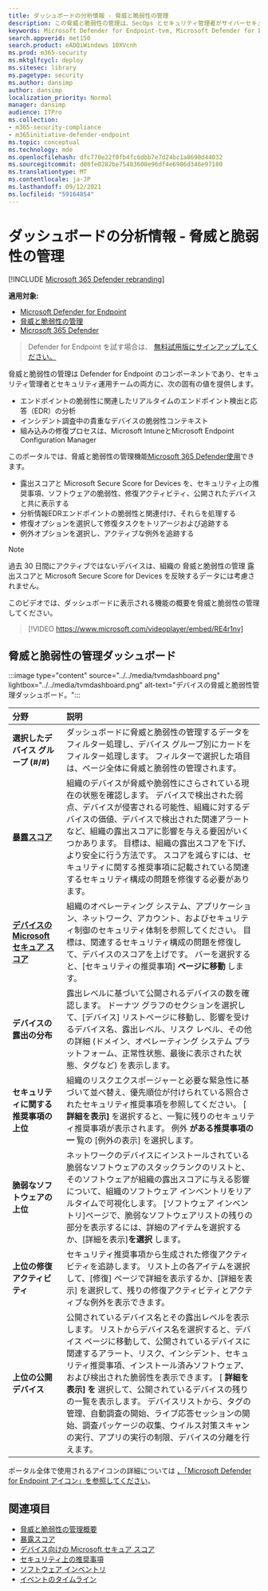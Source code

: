```yaml
---
title: ダッシュボードの分析情報 - 脅威と脆弱性の管理
description: この脅威と脆弱性の管理は、SecOps とセキュリティ管理者がサイバーセキュリティの脅威に対処し、組織のセキュリティの回復力を構築するのに役立ちます。
keywords: Microsoft Defender for Endpoint-tvm, Microsoft Defender for Endpoint-tvm ダッシュボード, Threat & 脆弱性の管理, 脅威と脆弱性の管理, リスクベースの脅威 & 脆弱性の管理, セキュリティ構成, Microsoft Secure Score for Devices, exposure score
search.appverid: met150
search.product: eADQiWindows 10XVcnh
ms.prod: m365-security
ms.mktglfcycl: deploy
ms.sitesec: library
ms.pagetype: security
ms.author: dansimp
author: dansimp
localization_priority: Normal
manager: dansimp
audience: ITPro
ms.collection:
- m365-security-compliance
- m365initiative-defender-endpoint
ms.topic: conceptual
ms.technology: mde
ms.openlocfilehash: dfc770e22f0fb4fc6dbb7e7d24bc1a8690d44032
ms.sourcegitcommit: d08fe0282be75483608e96df4e6986d346e97180
ms.translationtype: MT
ms.contentlocale: ja-JP
ms.lasthandoff: 09/12/2021
ms.locfileid: "59164854"
---
```

# <a name="dashboard-insights---threat-and-vulnerability-management"></a>ダッシュボードの分析情報 - 脅威と脆弱性の管理

[!INCLUDE [Microsoft 365 Defender rebranding](../../includes/microsoft-defender.md)]

**適用対象:**

- [Microsoft Defender for Endpoint](https://go.microsoft.com/fwlink/?linkid=2154037)
- [脅威と脆弱性の管理](next-gen-threat-and-vuln-mgt.md)
- [Microsoft 365 Defender](https://go.microsoft.com/fwlink/?linkid=2118804)

> Defender for Endpoint を試す場合は、 [無料試用版にサインアップしてください。](https://signup.microsoft.com/create-account/signup?products=7f379fee-c4f9-4278-b0a1-e4c8c2fcdf7e&ru=https://aka.ms/MDEp2OpenTrial?ocid=docs-wdatp-portaloverview-abovefoldlink)

脅威と脆弱性の管理は Defender for Endpoint のコンポーネントであり、セキュリティ管理者とセキュリティ運用チームの両方に、次の固有の値を提供します。

- エンドポイントの脆弱性に関連したリアルタイムのエンドポイント検出と応答（EDR）の分析
- インシデント調査中の貴重なデバイスの脆弱性コンテキスト
- 組み込みの修復プロセスは、Microsoft IntuneとMicrosoft Endpoint Configuration Manager  
  
このポータルでは、脅威と脆弱性の管理機能[Microsoft 365 Defender使用](https://security.microsoft.com/)できます。

- 露出スコアと Microsoft Secure Score for Devices を、セキュリティ上の推奨事項、ソフトウェアの脆弱性、修復アクティビティ、公開されたデバイスと共に表示する
- 分析情報EDRエンドポイントの脆弱性と関連付け、それらを処理する
- 修復オプションを選択して修復タスクをトリアージおよび追跡する
- 例外オプションを選択し、アクティブな例外を追跡する

> [!NOTE]
> 過去 30 日間にアクティブではないデバイスは、組織の 脅威と脆弱性の管理 露出スコアと Microsoft Secure Score for Devices を反映するデータには考慮されません。

このビデオでは、ダッシュボードに表示される機能の概要を脅威と脆弱性の管理してください。

> [!VIDEO https://www.microsoft.com/videoplayer/embed/RE4r1nv]

## <a name="threat-and-vulnerability-management-dashboard"></a>脅威と脆弱性の管理ダッシュボード

:::image type="content" source="../../media/tvmdashboard.png" lightbox="../../media/tvmdashboard.png" alt-text="デバイスの脅威と脆弱性管理ダッシュボード。":::

分野|説明
:---|:---
**選択したデバイス グループ (#/#)**|ダッシュボードに脅威と脆弱性の管理するデータをフィルター処理し、デバイス グループ別にカードをフィルター処理します。 フィルターで選択した項目は、ページ全体に脅威と脆弱性の管理されます。
[**暴露スコア**](tvm-exposure-score.md)|組織のデバイスが脅威や脆弱性にさらされている現在の状態を確認します。 デバイスで検出された弱点、デバイスが侵害される可能性、組織に対するデバイスの価値、デバイスで検出された関連アラートなど、組織の露出スコアに影響を与える要因がいくつかあります。 目標は、組織の露出スコアを下げ、より安全に行う方法です。 スコアを減らすには、セキュリティに関する推奨事項に記載されている関連するセキュリティ構成の問題を修復する必要があります。
[**デバイスの Microsoft セキュア スコア**](tvm-microsoft-secure-score-devices.md)|組織のオペレーティング システム、アプリケーション、ネットワーク、アカウント、およびセキュリティ制御のセキュリティ体制を参照してください。 目標は、関連するセキュリティ構成の問題を修復して、デバイスのスコアを上げです。 バーを選択すると、[セキュリティの推奨事項] **ページに移動** します。
**デバイスの露出の分布**|露出レベルに基づいて公開されるデバイスの数を確認します。 ドーナツ グラフのセクションを選択して、[デバイス] リストページに移動し、影響を受けるデバイス名、露出レベル、リスク レベル、その他の詳細 (ドメイン、オペレーティング システム プラットフォーム、正常性状態、最後に表示された状態、タグなど) を表示します。
**セキュリティに関する推奨事項の上位**|組織のリスクエクスポージャーと必要な緊急性に基づいて並べ替え、優先順位が付けられている照合されたセキュリティ推奨事項を参照してください。 [ **詳細を表示]** を選択すると、一覧に残りのセキュリティ推奨事項が表示されます。 例外 **がある推奨事項の一** 覧の [例外の表示] を選択します。
**脆弱なソフトウェアの上位**|ネットワークのデバイスにインストールされている脆弱なソフトウェアのスタックランクのリストと、そのソフトウェアが組織の露出スコアに与える影響について、組織のソフトウェア インベントリをリアルタイムで可視化します。 [ソフトウェア インベントリ]ページで、脆弱なソフトウェアリストの残りの部分を表示するには、詳細のアイテムを選択するか、[詳細を表示]**を選択** します。
**上位の修復アクティビティ**|セキュリティ推奨事項から生成された修復アクティビティを追跡します。 リスト上の各アイテムを選択して、[修復] ページで詳細を表示するか、[詳細を表示] を選択して、残りの修復アクティビティとアクティブな例外を表示できます。
**上位の公開デバイス**|公開されているデバイス名とその露出レベルを表示します。 リストからデバイス名を選択すると、デバイス ページに移動して、公開されているデバイスに関連するアラート、リスク、インシデント、セキュリティ推奨事項、インストール済みソフトウェア、および検出された脆弱性を表示できます。 [ **詳細を表示] を** 選択して、公開されているデバイスの残りの一覧を表示します。 デバイスリストから、タグの管理、自動調査の開始、ライブ応答セッションの開始、調査パッケージの収集、ウイルス対策スキャンの実行、アプリの実行の制限、デバイスの分離を行えます。

ポータル全体で使用されるアイコンの詳細については [、「Microsoft Defender for Endpoint アイコン」を参照してください](portal-overview.md#microsoft-defender-for-endpoint-icons)。

## <a name="related-topics"></a>関連項目

- [脅威と脆弱性の管理概要](next-gen-threat-and-vuln-mgt.md)
- [暴露スコア](tvm-exposure-score.md)
- [デバイス向けの Microsoft セキュア スコア](tvm-microsoft-secure-score-devices.md)
- [セキュリティ上の推奨事項](tvm-security-recommendation.md)
- [ソフトウェア インベントリ](tvm-software-inventory.md)
- [イベントのタイムライン](threat-and-vuln-mgt-event-timeline.md)
